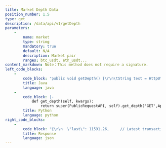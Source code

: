 ```yaml
---
title: Market Depth Data
position_number: 1.5
type: get
description: /data/api/v1/getDepth
parameters:
    -
        name: market
        type: string
        mandatory: true
        default: N/A
        description: Market pair
        ranges: btc_usdt, eth_usdt...
content_markdown: Note：This method does not require a signature.
left_code_blocks:
    -
        code_block: "public void getDepth() {\r\n\tString text = HttpUtil.get(URL + \"/data/api/v1/getDepth?market=btc_usdt\");\r\n\tSystem.out.println(text);\r\n}"
        title: Java
        language: java
    -
        code_block: |-
            def get_depth(self, kwargs):
                return super(PublicRequestAPI, self).get_depth('GET',Api.get_depth,kwargs)
        title: Python
        language: python
right_code_blocks:
    -
        code_block: "{\r\n  \"last\": 11591.26,     // Latest transaction price\r\n  \"asks\": [             // Seller\r\n    [\r\n      11594.80,         //Turnover\r\n      0.049472          //Volume\r\n    ],\r\n    [\r\n      11594.86,\r\n      0.048462\r\n    ]\r\n  ],\r\n  \"bids\": [             //Buyer\r\n       [\r\n         11590.06,\r\n         0.188749\r\n       ],\r\n       [\r\n         11588.42,\r\n         0.030403\r\n       ]\r\n   ]\r\n}"
        title: Response
        language: json
---
```


